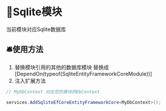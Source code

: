 # 🎈Sqlite模块
当前模块对应Sqlite数据库

## 🛎️使用方法
1. 替换模块引用的其他的数据库模块  替换成 [DependOn(typeof(SqliteEntityFrameworkCoreModule))]
2. 注入扩展方法
```csharp
// MyDbContext 对应您的模块的DbContext

services.AddSqliteEfCoreEntityFrameworkCore<MyDbContext>();
```
